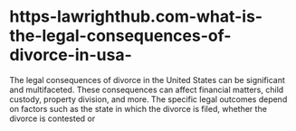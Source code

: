 # https-lawrighthub.com-what-is-the-legal-consequences-of-divorce-in-usa-
The legal consequences of divorce in the United States can be significant and multifaceted. These consequences can affect financial matters, child custody, property division, and more. The specific legal outcomes depend on factors such as the state in which the divorce is filed, whether the divorce is contested or 
